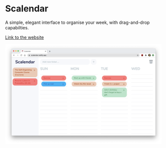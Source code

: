 # Scalendar

A simple, elegant interface to organise your week, with drag-and-drop capabilties.

[Link to the website](https://scalendar.netlify.app/)

<img src="assets/preview.png">
